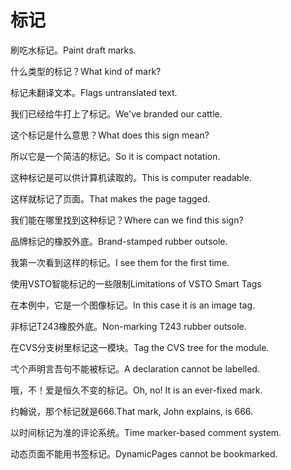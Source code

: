 # 标记

<p><span class="chinese">刷吃水标记。</span><span class="english">Paint draft marks.</span></p>

<p><span class="chinese">什么类型的标记？</span><span class="english">What kind of mark?</span></p>

<p><span class="chinese">标记未翻译文本。</span><span class="english">Flags untranslated text.</span></p>

<p><span class="chinese">我们已经给牛打上了标记。</span><span class="english">We've branded our cattle.</span></p>

<p><span class="chinese">这个标记是什么意思？</span><span class="english">What does this sign mean?</span></p>

<p><span class="chinese">所以它是一个简洁的标记。</span><span class="english">So it is compact notation.</span></p>

<p><span class="chinese">这种标记是可以供计算机读取的。</span><span class="english">This is computer readable.</span></p>

<p><span class="chinese">这样就标记了页面。</span><span class="english">That makes the page tagged.</span></p>

<p><span class="chinese">我们能在哪里找到这种标记？</span><span class="english">Where can we find this sign?</span></p>

<p><span class="chinese">品牌标记的橡胶外底。</span><span class="english">Brand-stamped rubber outsole.</span></p>

<p><span class="chinese">我第一次看到这样的标记。</span><span class="english">I see them for the first time.</span></p>

<p><span class="chinese">使用VSTO智能标记的一些限制</span><span class="english">Limitations of VSTO Smart Tags</span></p>

<p><span class="chinese">在本例中，它是一个图像标记。</span><span class="english">In this case it is an image tag.</span></p>

<p><span class="chinese">非标记T243橡胶外底。</span><span class="english">Non-marking T243 rubber outsole.</span></p>

<p><span class="chinese">在CVS分支树里标记这一模块。</span><span class="english">Tag the CVS tree for the module.</span></p>

<p><span class="chinese">弌个声明言吾句不能被标记。</span><span class="english">A declaration cannot be labelled.</span></p>

<p><span class="chinese">哦，不！爱是恒久不变的标记。</span><span class="english">Oh, no! It is an ever-fixed mark.</span></p>

<p><span class="chinese">约翰说，那个标记就是666.</span><span class="english">That mark, John explains, is 666.</span></p>

<p><span class="chinese">以时间标记为准的评论系统。</span><span class="english">Time marker-based comment system.</span></p>

<p><span class="chinese">动态页面不能用书签标记。</span><span class="english">DynamicPages cannot be bookmarked.</span></p>

